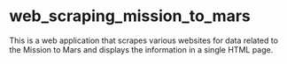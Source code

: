# web_scraping_mission_to_mars

This is a web application that scrapes various websites for data related to the Mission to Mars and displays the information in a single HTML page. 
